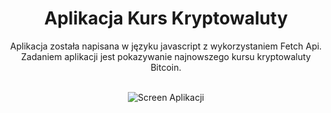 
<center><h1>Aplikacja Kurs Kryptowaluty</h1></center>
<center><p>Aplikacja została napisana w języku javascript z wykorzystaniem Fetch Api. Zadaniem aplikacji jest pokazywanie najnowszego kursu kryptowaluty Bitcoin.<p></center>
<br>

<center><img src="https://rpodraza.pl/img/projekty/kurswalut.png" alt="Screen Aplikacji"></center>
